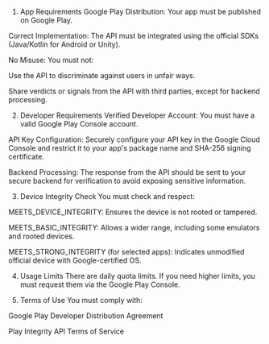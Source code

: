 
1. App Requirements
Google Play Distribution: Your app must be published on Google Play.

Correct Implementation: The API must be integrated using the official SDKs (Java/Kotlin for Android or Unity).

No Misuse: You must not:

Use the API to discriminate against users in unfair ways.

Share verdicts or signals from the API with third parties, except for backend processing.

2. Developer Requirements
Verified Developer Account: You must have a valid Google Play Console account.

API Key Configuration: Securely configure your API key in the Google Cloud Console and restrict it to your app's package name and SHA-256 signing certificate.

Backend Processing: The response from the API should be sent to your secure backend for verification to avoid exposing sensitive information.

3. Device Integrity Check
You must check and respect:

MEETS_DEVICE_INTEGRITY: Ensures the device is not rooted or tampered.

MEETS_BASIC_INTEGRITY: Allows a wider range, including some emulators and rooted devices.

MEETS_STRONG_INTEGRITY (for selected apps): Indicates unmodified official device with Google-certified OS.

4. Usage Limits
There are daily quota limits. If you need higher limits, you must request them via the Google Play Console.

5. Terms of Use
You must comply with:

Google Play Developer Distribution Agreement

Play Integrity API Terms of Service
